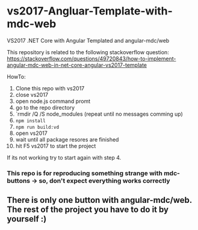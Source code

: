 # vs2017-Angluar-Template-with-mdc-web
VS2017 .NET Core with Angular Templated and angular-mdc/web

This repository is related to the following stackoverflow question:
https://stackoverflow.com/questions/49720843/how-to-implement-angular-mdc-web-in-net-core-angular-vs2017-template

HowTo:

1. Clone this repo with vs2017
2. close vs2017
3. open node.js command promt
4. go to the repo directory
5. `rmdir /Q /S node_modules (repeat until no messages comming up)
6. `npm install`
7. `npm run build:vd`
8. open vs2017
9. wait until all package resores are finished
7. hit F5 vs2017 to start the project

If its not working try to start again with step 4.

### This repo is for reproducing something strange with mdc-buttons -> so, don't expect everything works correctly

## There is only one button with angular-mdc/web. The rest of the project you have to do it by yourself :)